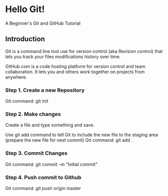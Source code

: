# Hello Git!
A Beginner's Git and GitHub Tutorial

## Introduction
Git is a command line tool use for version control (aka Revision control) that lets you track your files modifications history over time.

GitHub.com is a code hosting platform for version control and team collaboration. It lets you and others work together on projects from anywhere.

### Step 1. Create a new Repository
Git command: git init

### Step 2. Make changes
Create a file and type something and save.

Use git add command to tell Git to include the new file to the staging area (prepare the new file for next commit)
Git command: git add .

### Step 3. Commit Changes
Git command: git commit -m "Initial commit"

### Step 4. Push commit to Github
Git command: git push origin master